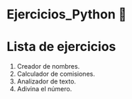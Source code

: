# Ejercicios_Python 🐍

# Lista de ejercicios
1. Creador de nombres.
2. Calculador de comisiones.
3. Analizador de texto.
4. Adivina el número.
